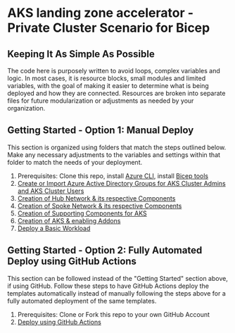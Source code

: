 # AKS landing zone accelerator - Private Cluster Scenario for Bicep

## Keeping It As Simple As Possible

The code here is purposely written to avoid loops, complex variables and logic. In most cases, it is resource blocks, small modules and limited variables, with the goal of making it easier to determine what is being deployed and how they are connected. Resources are broken into separate files for future modularization or adjustments as needed by your organization.

## Getting Started - Option 1: Manual Deploy

This section is organized using folders that match the steps outlined below. Make any necessary adjustments to the variables and settings within that folder to match the needs of your deployment.

1. Prerequisites: Clone this repo, install [Azure CLI](https://learn.microsoft.com/cli/azure/install-azure-cli), install [Bicep tools](https://learn.microsoft.com/azure/azure-resource-manager/bicep/install)
2. [Create or Import Azure Active Directory Groups for AKS Cluster Admins and AKS Cluster Users](./02-eid.md)
3. [Creation of Hub Network & its respective Components](./03-network-hub.md)
4. [Creation of Spoke Network & its respective Components](./04-network-lz.md)
5. [Creation of Supporting Components for AKS](./05-aks-supporting.md)
6. [Creation of AKS & enabling Addons](./06-aks-cluster.md)
7. [Deploy a Basic Workload](./07-workload.md)

## Getting Started - Option 2: Fully Automated Deploy using GitHub Actions

This section can be followed instead of the "Getting Started" section above, if using GitHub. Follow these steps to have GitHub Actions deploy the templates automatically instead of manually following the steps above for a fully automated deployment of the same templates.

1. Prerequisites: Clone or Fork this repo to your own GitHub Account
2. [Deploy using GitHub Actions](./02a-DeployUsingGitHubActions.md)
